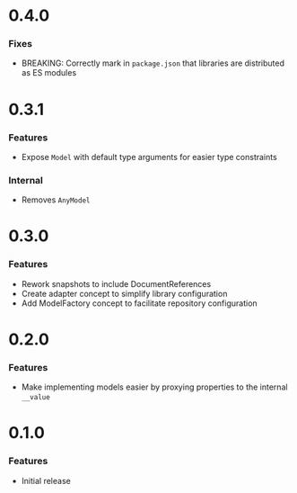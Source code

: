 # 0.4.0

### Fixes

- BREAKING: Correctly mark in `package.json` that libraries are distributed as ES modules

# 0.3.1

### Features

- Expose `Model` with default type arguments for easier type constraints

### Internal

- Removes `AnyModel`

# 0.3.0

### Features

- Rework snapshots to include DocumentReferences
- Create adapter concept to simplify library configuration
- Add ModelFactory concept to facilitate repository configuration

# 0.2.0

### Features

- Make implementing models easier by proxying properties to the internal `__value`

# 0.1.0

### Features

- Initial release
